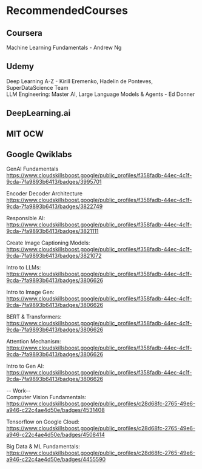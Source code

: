 # RecommendedCourses

## Coursera

Machine Learning Fundamentals - Andrew Ng  

## Udemy

Deep Learning A-Z - Kirill Eremenko, Hadelin de Ponteves, SuperDataScience Team  
LLM Engineering: Master AI, Large Language Models & Agents - Ed Donner    

## DeepLearning.ai

## MIT OCW

## Google Qwiklabs

GenAI Fundamentals
https://www.cloudskillsboost.google/public_profiles/f358fadb-44ec-4c1f-9cda-7fa9893b6413/badges/3995701

Encoder Decoder Architecture
https://www.cloudskillsboost.google/public_profiles/f358fadb-44ec-4c1f-9cda-7fa9893b6413/badges/3822749

Responsible AI:
https://www.cloudskillsboost.google/public_profiles/f358fadb-44ec-4c1f-9cda-7fa9893b6413/badges/3821111

Create Image Captioning Models:
https://www.cloudskillsboost.google/public_profiles/f358fadb-44ec-4c1f-9cda-7fa9893b6413/badges/3821072

Intro to LLMs:
https://www.cloudskillsboost.google/public_profiles/f358fadb-44ec-4c1f-9cda-7fa9893b6413/badges/3806626

Intro to Image Gen:
https://www.cloudskillsboost.google/public_profiles/f358fadb-44ec-4c1f-9cda-7fa9893b6413/badges/3806626

BERT & Transformers:
https://www.cloudskillsboost.google/public_profiles/f358fadb-44ec-4c1f-9cda-7fa9893b6413/badges/3806626

Attention Mechanism:
https://www.cloudskillsboost.google/public_profiles/f358fadb-44ec-4c1f-9cda-7fa9893b6413/badges/3806626

Intro to Gen AI:
https://www.cloudskillsboost.google/public_profiles/f358fadb-44ec-4c1f-9cda-7fa9893b6413/badges/3806626  

-- Work--  
Computer Vision Fundamentals:
https://www.cloudskillsboost.google/public_profiles/c28d68fc-2765-49e6-a946-c22c4ae4d50e/badges/4531408

Tensorflow on Google Cloud:
https://www.cloudskillsboost.google/public_profiles/c28d68fc-2765-49e6-a946-c22c4ae4d50e/badges/4508414

Big Data & ML Fundamentals:
https://www.cloudskillsboost.google/public_profiles/c28d68fc-2765-49e6-a946-c22c4ae4d50e/badges/4455590


